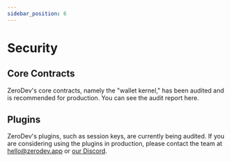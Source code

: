 ```yaml
---
sidebar_position: 6
---
```


# Security

## Core Contracts

ZeroDev's core contracts, namely the "wallet kernel," has been audited and is recommended for production.  You can see the audit report here.

## Plugins

ZeroDev's plugins, such as session keys, are currently being audited.  If you are considering using the plugins in production, please contact the team at hello@zerodev.app or [our Discord](https://discord.gg/KS9MRaTSjx).